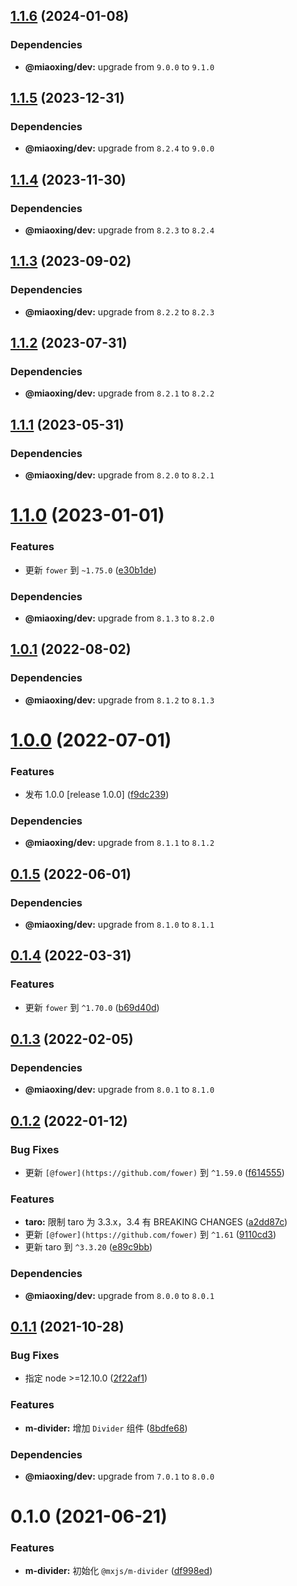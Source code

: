 ## [1.1.6](https://github.com/miaoxing/mxjs-m-divider/compare/v1.1.5...v1.1.6) (2024-01-08)





### Dependencies

* **@miaoxing/dev:** upgrade from `9.0.0` to `9.1.0`

## [1.1.5](https://github.com/miaoxing/mxjs-m-divider/compare/v1.1.4...v1.1.5) (2023-12-31)





### Dependencies

* **@miaoxing/dev:** upgrade from `8.2.4` to `9.0.0`

## [1.1.4](https://github.com/miaoxing/mxjs-m-divider/compare/v1.1.3...v1.1.4) (2023-11-30)





### Dependencies

* **@miaoxing/dev:** upgrade from `8.2.3` to `8.2.4`

## [1.1.3](https://github.com/miaoxing/mxjs-m-divider/compare/v1.1.2...v1.1.3) (2023-09-02)





### Dependencies

* **@miaoxing/dev:** upgrade from `8.2.2` to `8.2.3`

## [1.1.2](https://github.com/miaoxing/mxjs-m-divider/compare/v1.1.1...v1.1.2) (2023-07-31)





### Dependencies

* **@miaoxing/dev:** upgrade from `8.2.1` to `8.2.2`

## [1.1.1](https://github.com/miaoxing/mxjs-m-divider/compare/v1.1.0...v1.1.1) (2023-05-31)





### Dependencies

* **@miaoxing/dev:** upgrade from `8.2.0` to `8.2.1`

# [1.1.0](https://github.com/miaoxing/mxjs-m-divider/compare/v1.0.1...v1.1.0) (2023-01-01)


### Features

* 更新 `fower` 到 `~1.75.0` ([e30b1de](https://github.com/miaoxing/mxjs-m-divider/commit/e30b1debf2d1d19b888d5bb5775f77964ad662c8))





### Dependencies

* **@miaoxing/dev:** upgrade from `8.1.3` to `8.2.0`

## [1.0.1](https://github.com/miaoxing/mxjs-m-divider/compare/v1.0.0...v1.0.1) (2022-08-02)





### Dependencies

* **@miaoxing/dev:** upgrade from `8.1.2` to `8.1.3`

# [1.0.0](https://github.com/miaoxing/mxjs-m-divider/compare/v0.1.5...v1.0.0) (2022-07-01)


### Features

* 发布 1.0.0 [release 1.0.0] ([f9dc239](https://github.com/miaoxing/mxjs-m-divider/commit/f9dc239fc28d8a3232fd2e3b6fa9aa86c29410bd))





### Dependencies

* **@miaoxing/dev:** upgrade from `8.1.1` to `8.1.2`

## [0.1.5](https://github.com/miaoxing/mxjs-m-divider/compare/v0.1.4...v0.1.5) (2022-06-01)





### Dependencies

* **@miaoxing/dev:** upgrade from `8.1.0` to `8.1.1`

## [0.1.4](https://github.com/miaoxing/mxjs-m-divider/compare/v0.1.3...v0.1.4) (2022-03-31)


### Features

* 更新 `fower` 到 `^1.70.0` ([b69d40d](https://github.com/miaoxing/mxjs-m-divider/commit/b69d40d6a8c4c53c8f02c1d091676c4697069440))

## [0.1.3](https://github.com/miaoxing/mxjs-m-divider/compare/v0.1.2...v0.1.3) (2022-02-05)





### Dependencies

* **@miaoxing/dev:** upgrade from `8.0.1` to `8.1.0`

## [0.1.2](https://github.com/miaoxing/mxjs-m-divider/compare/v0.1.1...v0.1.2) (2022-01-12)


### Bug Fixes

* 更新 `[@fower](https://github.com/fower)` 到 `^1.59.0` ([f614555](https://github.com/miaoxing/mxjs-m-divider/commit/f61455553622f7033a546c2d54ca66a2e0ec6440))


### Features

* **taro:** 限制 taro 为 3.3.x，3.4 有 BREAKING CHANGES ([a2dd87c](https://github.com/miaoxing/mxjs-m-divider/commit/a2dd87c2e6e1325ac8ef800e5d4b301ba274f21e))
* 更新 `[@fower](https://github.com/fower)` 到 `^1.61` ([9110cd3](https://github.com/miaoxing/mxjs-m-divider/commit/9110cd3eaff2aa22dd29bbeb72c543351012d147))
* 更新 taro 到 `^3.3.20` ([e89c9bb](https://github.com/miaoxing/mxjs-m-divider/commit/e89c9bbbeeef0fcc9ef982a3e73a7edcee3d490b))





### Dependencies

* **@miaoxing/dev:** upgrade from `8.0.0` to `8.0.1`

## [0.1.1](https://github.com/miaoxing/mxjs-m-divider/compare/v0.1.0...v0.1.1) (2021-10-28)


### Bug Fixes

* 指定 node >=12.10.0 ([2f22af1](https://github.com/miaoxing/mxjs-m-divider/commit/2f22af1f98c0b6dd221012ce60cca7c3782b5a32))


### Features

* **m-divider:** 增加 `Divider` 组件 ([8bdfe68](https://github.com/miaoxing/mxjs-m-divider/commit/8bdfe68c3f7e7c18a13a10ea03cada53b81011d3))





### Dependencies

* **@miaoxing/dev:** upgrade from `7.0.1` to `8.0.0`

# 0.1.0 (2021-06-21)


### Features

* **m-divider:** 初始化 `@mxjs/m-divider` ([df998ed](https://github.com/miaoxing/mxjs-m-divider/commit/df998ed1c5019a4d15fe7bee12b6184ef1fd9219))
